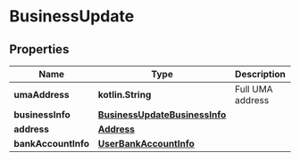 
# BusinessUpdate

## Properties
| Name | Type | Description | Notes |
| ------------ | ------------- | ------------- | ------------- |
| **umaAddress** | **kotlin.String** | Full UMA address |  [optional] |
| **businessInfo** | [**BusinessUpdateBusinessInfo**](BusinessUpdateBusinessInfo.md) |  |  [optional] |
| **address** | [**Address**](Address.md) |  |  [optional] |
| **bankAccountInfo** | [**UserBankAccountInfo**](UserBankAccountInfo.md) |  |  [optional] |




